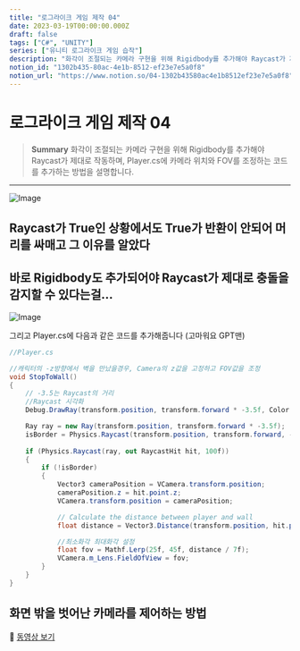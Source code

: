 ```yaml
---
title: "로그라이크 게임 제작 04"
date: 2023-03-19T00:00:00.000Z
draft: false
tags: ["C#", "UNITY"]
series: ["유니티 로그라이크 게임 습작"]
description: "화각이 조절되는 카메라 구현을 위해 Rigidbody를 추가해야 Raycast가 제대로 작동하며, Player.cs에 카메라 위치와 FOV를 조정하는 코드를 추가하는 방법을 설명합니다."
notion_id: "1302b435-80ac-4e1b-8512-ef23e7e5a0f8"
notion_url: "https://www.notion.so/04-1302b43580ac4e1b8512ef23e7e5a0f8"
---
```


# 로그라이크 게임 제작 04

> **Summary**
> 화각이 조절되는 카메라 구현을 위해 Rigidbody를 추가해야 Raycast가 제대로 작동하며, Player.cs에 카메라 위치와 FOV를 조정하는 코드를 추가하는 방법을 설명합니다.

---

![Image](https://prod-files-secure.s3.us-west-2.amazonaws.com/09ccd4d5-876c-4bba-bbdf-cc77a0a11257/f5cc5870-3752-432e-933b-78639c08c9a1/Untitled.png?X-Amz-Algorithm=AWS4-HMAC-SHA256&X-Amz-Content-Sha256=UNSIGNED-PAYLOAD&X-Amz-Credential=ASIAZI2LB46655I6PGUF%2F20250724%2Fus-west-2%2Fs3%2Faws4_request&X-Amz-Date=20250724T102157Z&X-Amz-Expires=3600&X-Amz-Security-Token=IQoJb3JpZ2luX2VjEAIaCXVzLXdlc3QtMiJHMEUCIAx2g5i6TdEq3gx6PWELdOWvBaAt4vNySbWcnGMRNJawAiEAn6Ctc7cjBxe4e30MzLWVHdITInglTn%2Fx8HyD2%2FBbX1gq%2FwMIKhAAGgw2Mzc0MjMxODM4MDUiDIsuD7Q9RNwthPa2aircA%2FhMiYt4CYp95GueX3sAGgaNWbTajCPRu0fZGip7JiX0AAp9pTonAjlCWNZJdJ6o6FD%2BRdFgxoOODGs7G9GJcqZH0cfaDSC%2FZQ%2BuX%2FsUda0AbW664BqHFKIHHfJLDTVBRTUFh5c75J208vLLMYsRY%2FiPoie85SIhMUslDY%2FckoQ%2BJ2ZLnU9W8aUq6SiTYpTQEeWvQkf0wWCrzVMB6KW6JUPsF8QmSTO%2BqqScc8M6M%2FgDJ5MRUQfcinwfxrAEtTnMuxeyJqZ8sd%2FmSrQwuEoUopwskfne%2Bks6e6dZU6BpmXWYLkikbqxaAZgi0Gu4YlzffXCwrh%2FlV8Q4G8Hr2Up3O8g9H3tIiSwqq1ulpsOyL%2FZ8MBCACsxHWGCr8HzJYZEsh6mgAnYSKNcxIIY20vT9fZFFepDSddaMM6%2BQRhp04AiG7qUp68JXGmSn0waqa76FI1hLoWP1Kk5srP0Uqjq6AhX%2FTEVFCeXZf%2Bp5PaIc4nQlF7opCKc7OiwB9j6bp%2BwoD4AIN%2Fad8OP8Q8TqpIPUMG2z0OKwQKUFPs9RPGED5QvOaJcLMXpI7pbkdWucLM9hZkSrxIkLd3qTtGzN%2BK4mUXofcEl0Eibop91A67JwGc3CCCNlbEESnRGd7kEgMOD2h8QGOqUBMLZe7oSk6U8HcmeCCT%2FZSKSL23VgHocS6cNhhuLTDfHQGkqgEXmyoFv0JcrI1shi22HbcU8wcWn5690iS7sSDS5xCHlM1m3Bj9Hg9lrYvEq%2FLOkuWQ1JQ%2B5V7K1xGU1J4%2BY0OdUYM40P0At4QfgagaD3IUhF%2FcmpKbZzznxq4rBNcIsRWV9gnaOjL9eNHK4yXgnFhrs7cnWtHrghAwu2AakjgtHU&X-Amz-Signature=b41e1d3278454111cd8ae4ad3e081a950fcd1a2b35794df0d09ed7238661b646&X-Amz-SignedHeaders=host&x-amz-checksum-mode=ENABLED&x-id=GetObject)


## Raycast가 True인 상황에서도 True가 반환이 안되어 머리를 싸매고 그 이유를 알았다


## 바로 Rigidbody도 추가되어야 Raycast가 제대로 충돌을 감지할 수 있다는걸…

![Image](https://prod-files-secure.s3.us-west-2.amazonaws.com/09ccd4d5-876c-4bba-bbdf-cc77a0a11257/c942329e-ab94-4076-8771-728903c798ff/Untitled.png?X-Amz-Algorithm=AWS4-HMAC-SHA256&X-Amz-Content-Sha256=UNSIGNED-PAYLOAD&X-Amz-Credential=ASIAZI2LB46655I6PGUF%2F20250724%2Fus-west-2%2Fs3%2Faws4_request&X-Amz-Date=20250724T102157Z&X-Amz-Expires=3600&X-Amz-Security-Token=IQoJb3JpZ2luX2VjEAIaCXVzLXdlc3QtMiJHMEUCIAx2g5i6TdEq3gx6PWELdOWvBaAt4vNySbWcnGMRNJawAiEAn6Ctc7cjBxe4e30MzLWVHdITInglTn%2Fx8HyD2%2FBbX1gq%2FwMIKhAAGgw2Mzc0MjMxODM4MDUiDIsuD7Q9RNwthPa2aircA%2FhMiYt4CYp95GueX3sAGgaNWbTajCPRu0fZGip7JiX0AAp9pTonAjlCWNZJdJ6o6FD%2BRdFgxoOODGs7G9GJcqZH0cfaDSC%2FZQ%2BuX%2FsUda0AbW664BqHFKIHHfJLDTVBRTUFh5c75J208vLLMYsRY%2FiPoie85SIhMUslDY%2FckoQ%2BJ2ZLnU9W8aUq6SiTYpTQEeWvQkf0wWCrzVMB6KW6JUPsF8QmSTO%2BqqScc8M6M%2FgDJ5MRUQfcinwfxrAEtTnMuxeyJqZ8sd%2FmSrQwuEoUopwskfne%2Bks6e6dZU6BpmXWYLkikbqxaAZgi0Gu4YlzffXCwrh%2FlV8Q4G8Hr2Up3O8g9H3tIiSwqq1ulpsOyL%2FZ8MBCACsxHWGCr8HzJYZEsh6mgAnYSKNcxIIY20vT9fZFFepDSddaMM6%2BQRhp04AiG7qUp68JXGmSn0waqa76FI1hLoWP1Kk5srP0Uqjq6AhX%2FTEVFCeXZf%2Bp5PaIc4nQlF7opCKc7OiwB9j6bp%2BwoD4AIN%2Fad8OP8Q8TqpIPUMG2z0OKwQKUFPs9RPGED5QvOaJcLMXpI7pbkdWucLM9hZkSrxIkLd3qTtGzN%2BK4mUXofcEl0Eibop91A67JwGc3CCCNlbEESnRGd7kEgMOD2h8QGOqUBMLZe7oSk6U8HcmeCCT%2FZSKSL23VgHocS6cNhhuLTDfHQGkqgEXmyoFv0JcrI1shi22HbcU8wcWn5690iS7sSDS5xCHlM1m3Bj9Hg9lrYvEq%2FLOkuWQ1JQ%2B5V7K1xGU1J4%2BY0OdUYM40P0At4QfgagaD3IUhF%2FcmpKbZzznxq4rBNcIsRWV9gnaOjL9eNHK4yXgnFhrs7cnWtHrghAwu2AakjgtHU&X-Amz-Signature=b2c0cc7b9c36b599aa4460453bd9cf96ac667525c20931f611c6957c990472cc&X-Amz-SignedHeaders=host&x-amz-checksum-mode=ENABLED&x-id=GetObject)


그리고 Player.cs에 다음과 같은 코드를 추가해줍니다 (고마워요 GPT맨)

```c#
//Player.cs

//캐릭터의 -z방향에서 벽을 만났을경우, Camera의 z값을 고정하고 FOV값을 조정
void StopToWall()
{
    // -3.5는 Raycast의 거리
    //Raycast 시각화
    Debug.DrawRay(transform.position, transform.forward * -3.5f, Color.green);

    Ray ray = new Ray(transform.position, transform.forward * -3.5f);
    isBorder = Physics.Raycast(transform.position, transform.forward, -3.5f, LayerMask.GetMask("Wall"));
    
    if (Physics.Raycast(ray, out RaycastHit hit, 100f))
    {
        if (!isBorder)
        {
            Vector3 cameraPosition = VCamera.transform.position;
            cameraPosition.z = hit.point.z;
            VCamera.transform.position = cameraPosition;

            // Calculate the distance between player and wall
            float distance = Vector3.Distance(transform.position, hit.point);

            //최소화각 최대화각 설정
            float fov = Mathf.Lerp(25f, 45f, distance / 7f);
            VCamera.m_Lens.FieldOfView = fov;
        }
    }
}
```


## 화면 밖을 벗어난 카메라를 제어하는 방법

🎥 [동영상 보기](https://youtu.be/mWqX8GxeCBk)

